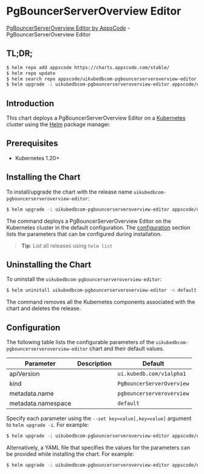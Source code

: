 # PgBouncerServerOverview Editor

[PgBouncerServerOverview Editor by AppsCode](https://appscode.com) - PgBouncerServerOverview Editor

## TL;DR;

```bash
$ helm repo add appscode https://charts.appscode.com/stable/
$ helm repo update
$ helm search repo appscode/uikubedbcom-pgbouncerserveroverview-editor --version=v0.15.0
$ helm upgrade -i uikubedbcom-pgbouncerserveroverview-editor appscode/uikubedbcom-pgbouncerserveroverview-editor -n default --create-namespace --version=v0.15.0
```

## Introduction

This chart deploys a PgBouncerServerOverview Editor on a [Kubernetes](http://kubernetes.io) cluster using the [Helm](https://helm.sh) package manager.

## Prerequisites

- Kubernetes 1.20+

## Installing the Chart

To install/upgrade the chart with the release name `uikubedbcom-pgbouncerserveroverview-editor`:

```bash
$ helm upgrade -i uikubedbcom-pgbouncerserveroverview-editor appscode/uikubedbcom-pgbouncerserveroverview-editor -n default --create-namespace --version=v0.15.0
```

The command deploys a PgBouncerServerOverview Editor on the Kubernetes cluster in the default configuration. The [configuration](#configuration) section lists the parameters that can be configured during installation.

> **Tip**: List all releases using `helm list`

## Uninstalling the Chart

To uninstall the `uikubedbcom-pgbouncerserveroverview-editor`:

```bash
$ helm uninstall uikubedbcom-pgbouncerserveroverview-editor -n default
```

The command removes all the Kubernetes components associated with the chart and deletes the release.

## Configuration

The following table lists the configurable parameters of the `uikubedbcom-pgbouncerserveroverview-editor` chart and their default values.

|     Parameter      | Description |               Default                |
|--------------------|-------------|--------------------------------------|
| apiVersion         |             | <code>ui.kubedb.com/v1alpha1</code>  |
| kind               |             | <code>PgBouncerServerOverview</code> |
| metadata.name      |             | <code>pgbouncerserveroverview</code> |
| metadata.namespace |             | <code>default</code>                 |


Specify each parameter using the `--set key=value[,key=value]` argument to `helm upgrade -i`. For example:

```bash
$ helm upgrade -i uikubedbcom-pgbouncerserveroverview-editor appscode/uikubedbcom-pgbouncerserveroverview-editor -n default --create-namespace --version=v0.15.0 --set apiVersion=ui.kubedb.com/v1alpha1
```

Alternatively, a YAML file that specifies the values for the parameters can be provided while
installing the chart. For example:

```bash
$ helm upgrade -i uikubedbcom-pgbouncerserveroverview-editor appscode/uikubedbcom-pgbouncerserveroverview-editor -n default --create-namespace --version=v0.15.0 --values values.yaml
```
